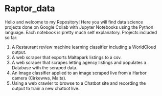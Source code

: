 # Raptor_data
Hello and welcome to my Repository! Here you will find data science projects done on Google Collab with Jupyter Notebooks using the Python language.
Each notebook is pretty much self explanatory.
Projects included so far:
1. A Restaurant review machine learning classifier including a WorldCloud output.
2. A web scraper that exports Maltapark listings to a csv.
3. A web scraper that scrapes letting agency listings and populates a Database with the scraped data.
4. An Image classifier applied to an image scraped live from a Harbor camera (Cirkewwa, Malta).
5. Using a web crawler to browse to a Chatbot site and recording the output to train a new chatbot live.
